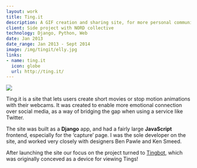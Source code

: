 ```yaml
---
layout: work
title: Ting.it
description: A GIF creation and sharing site, for more personal communication online
client: Side project with NORD collective
technology: Django, Python, Web
date: Jan 2013
date_range: Jan 2013 - Sept 2014
image: /img/tingit/elly.jpg
links: 
- name: ting.it
  icon: globe
  url: http://ting.it/
---
```


![]({{page.image}})

Ting.it is a site that lets users create short movies or stop motion animations with their webcams. It was created to enable more emotional connection over social media, as a way of bridging the gap when using a service like Twitter.

The site was built as a **Django** app, and had a fairly large **JavaScript** frontend, especially for the ‘capture’ page. I was the sole developer on the site, and worked very closely with designers Ben Pawle and Ken Smeed.

After launching the site our focus on the project turned to [Tingbot](/work/tingbot/), which was originally conceved as a device for viewing Tings!
